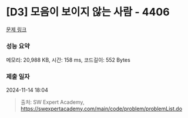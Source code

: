# [D3] 모음이 보이지 않는 사람 - 4406 

[문제 링크](https://swexpertacademy.com/main/code/problem/problemDetail.do?contestProbId=AWNcD_66pUEDFAV8) 

### 성능 요약

메모리: 20,988 KB, 시간: 158 ms, 코드길이: 552 Bytes

### 제출 일자

2024-11-14 18:04



> 출처: SW Expert Academy, https://swexpertacademy.com/main/code/problem/problemList.do